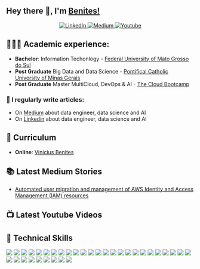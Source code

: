 ## Hey there 👋, I'm [Benites!](https://github.com/vinibeni2801/)

<center>
<a href="https://www.linkedin.com/in/vinicius-b-3703b71a4/" target="_blank">
    <img src="https://img.shields.io/badge/linkedin-%230077B5.svg?&style=for-the-badge&logo=linkedin&logoColor=white&color=071A2C" alt="LinkedIn"/>
  </a>
 <a href="https://medium.com/@viniciusbenites28" target="_blank">
    <img src="https://img.shields.io/badge/medium-%2312100E.svg?&style=for-the-badge&logo=medium&logoColor=white&color=071A2C" alt="Medium"/>
  </a>
  <a href="https://www.youtube.com/@BenitesVini" target="_blank">
    <img src="https://img.shields.io/badge/YouTube-FF0000?logo=youtube&logoColor=white&style=for-the-badge&logoColor=white&color=071A2C" alt="Youtube"/>
  </a>
  <!-- <a href="https://stackoverflow.com/users/6070546/yusuf-ganiyu" target="_blank">
    <img src="https://img.shields.io/badge/stackoverflow-%2312100E.svg?&style=for-the-badge&logo=stackoverflow&logoColor=white&color=071A2C" alt="Stackoverflow"/>
  </a> -->
</center>

## 👨🏻‍🎓 Academic experience:
  - **Bachelor**: Information Techonlogy - [Federal University of Mato Grosso do Sul ](https://agead.ufms.br/tecnologia-da-informacao/)
  - **Post Graduate** Big Data and Data Science - [Pontifical Catholic University of Minas Gerais](https://www.pucminas.br/Pos-Graduacao/IEC/Cursos/Paginas/Ciencia-de-Dados-e-Big-Data-Pra%C3%A7a%20da%20Liberdade_5.aspx)
  - **Post Graduate** Master MultiCloud, DevOps & AI - [The Cloud Bootcamp](https://thecloudbootcamp.com/en/)

### 📝 I regularly write articles:
  - On [Medium](https://medium.com/@viniciusbenites28) about data engineer, data science and AI
  - On [Linkedin](https://www.linkedin.com/in/vinicius-b-3703b71a4/) about data engineer, data science and AI

## 📄 Curriculum
- **Online**: [Vinicius Benites](https://vinibeni2801.github.io/viniciusbenites.github.io/)

## 📚 Latest Medium Stories
<!-- MEDIUM-STORY-LIST:START -->
- [Automated user migration and management of AWS Identity and Access Management (IAM) resources](https://medium.com/@viniciusbenites28/automated-user-migration-and-management-of-aws-identity-and-access-management-iam-resources-f77db01c8ac3)
<!-- MEDIUM-STORY-LIST:END -->

## 📺 Latest Youtube Videos
<!-- BEGIN YOUTUBE-CARDS -->
<!-- [![The Supermarket Trick Every Data Pro Should Know!](https://ytcards.demolab.com/?id=Xg9YfNMdjsQ&title=The+Supermarket+Trick+Every+Data+Pro+Should+Know%21&lang=en&timestamp=1727896643&background_color=%230d1117&title_color=%23ffffff&stats_color=%23dedede&max_title_lines=1&width=250&border_radius=5 "The Supermarket Trick Every Data Pro Should Know!")](https://www.youtube.com/watch?v=Xg9YfNMdjsQ)
[![Realtime Stock Market Anomaly Detection using ML Models | An End to End Data Engineering Project](https://ytcards.demolab.com/?id=RUfVVOhihEA&title=Realtime+Stock+Market+Anomaly+Detection+using+ML+Models+%7C+An+End+to+End+Data+Engineering+Project&lang=en&timestamp=1727866826&background_color=%230d1117&title_color=%23ffffff&stats_color=%23dedede&max_title_lines=1&width=250&border_radius=5 "Realtime Stock Market Anomaly Detection using ML Models | An End to End Data Engineering Project")](https://www.youtube.com/watch?v=RUfVVOhihEA)
[![Master Realtime Data Warehousing And Boost Your Data Skills](https://ytcards.demolab.com/?id=yiGuP4YnOdk&title=Master+Realtime+Data+Warehousing+And+Boost+Your+Data+Skills&lang=en&timestamp=1727806426&background_color=%230d1117&title_color=%23ffffff&stats_color=%23dedede&max_title_lines=1&width=250&border_radius=5 "Master Realtime Data Warehousing And Boost Your Data Skills")](https://www.youtube.com/watch?v=yiGuP4YnOdk)
[![Building Realtime #datawarehouse with #Apacheairflow, #apachepinot #redpanda for #dataengineering](https://ytcards.demolab.com/?id=nXbzzfCd3-Q&title=Building+Realtime+%23datawarehouse+with+%23Apacheairflow%2C+%23apachepinot+%23redpanda+for+%23dataengineering&lang=en&timestamp=1727469838&background_color=%230d1117&title_color=%23ffffff&stats_color=%23dedede&max_title_lines=1&width=250&border_radius=5 "Building Realtime #datawarehouse with #Apacheairflow, #apachepinot #redpanda for #dataengineering")](https://www.youtube.com/watch?v=nXbzzfCd3-Q)
[![Building Realtime Data Warehouses from Scratch | End to End Data Engineering Project](https://ytcards.demolab.com/?id=fsH7wdHA1e8&title=Building+Realtime+Data+Warehouses+from+Scratch+%7C+End+to+End+Data+Engineering+Project&lang=en&timestamp=1727460708&background_color=%230d1117&title_color=%23ffffff&stats_color=%23dedede&max_title_lines=1&width=250&border_radius=5 "Building Realtime Data Warehouses from Scratch | End to End Data Engineering Project")](https://www.youtube.com/watch?v=fsH7wdHA1e8)
[![Decodable vs. Amazon Managed Service for Apache Flink (MSF) - Which One is Right for You? 🤔](https://ytcards.demolab.com/?id=GJt29hn8g30&title=Decodable+vs.+Amazon+Managed+Service+for+Apache+Flink+%28MSF%29+-+Which+One+is+Right+for+You%3F+%F0%9F%A4%94&lang=en&timestamp=1725116687&background_color=%230d1117&title_color=%23ffffff&stats_color=%23dedede&max_title_lines=1&width=250&border_radius=5 "Decodable vs. Amazon Managed Service for Apache Flink (MSF) - Which One is Right for You? 🤔")](https://www.youtube.com/watch?v=GJt29hn8g30)
[![Decodable vs AWS Managed Service for Apache Flink (MSF) - End to End Data Engineering Project](https://ytcards.demolab.com/?id=zfK3mJ_bkSc&title=Decodable+vs+AWS+Managed+Service+for+Apache+Flink+%28MSF%29+-+End+to+End+Data+Engineering+Project&lang=en&timestamp=1725108094&background_color=%230d1117&title_color=%23ffffff&stats_color=%23dedede&max_title_lines=1&width=250&border_radius=5 "Decodable vs AWS Managed Service for Apache Flink (MSF) - End to End Data Engineering Project")](https://www.youtube.com/watch?v=zfK3mJ_bkSc)
[![Query Optimisation for Data Engineers | End to End Walkthrough](https://ytcards.demolab.com/?id=Bq_BM_hOVsU&title=Query+Optimisation+for+Data+Engineers+%7C+End+to+End+Walkthrough&lang=en&timestamp=1721330747&background_color=%230d1117&title_color=%23ffffff&stats_color=%23dedede&max_title_lines=1&width=250&border_radius=5 "Query Optimisation for Data Engineers | End to End Walkthrough")](https://www.youtube.com/watch?v=Bq_BM_hOVsU)
[![Realtime Algorithmic Trading with Apache Flink | End to End Data Engineering Project](https://ytcards.demolab.com/?id=7r_oO_uLbSM&title=Realtime+Algorithmic+Trading+with+Apache+Flink+%7C+End+to+End+Data+Engineering+Project&lang=en&timestamp=1718002803&background_color=%230d1117&title_color=%23ffffff&stats_color=%23dedede&max_title_lines=1&width=250&border_radius=5 "Realtime Algorithmic Trading with Apache Flink | End to End Data Engineering Project")](https://www.youtube.com/watch?v=7r_oO_uLbSM) -->
<!-- END YOUTUBE-CARDS -->

<!-- ## 🏗️ StackOverflow Activity -->
<!-- STACKOVERFLOW:START -->
<!-- - [Answer by Yusuf Ganiyu for What&#39;s the correct ES index](https://stackoverflow.com/questions/77381493/whats-the-correct-es-index/77382484#77382484)
- [Answer by Yusuf Ganiyu for Cannot access task instance to get xcom](https://stackoverflow.com/questions/77302772/cannot-access-task-instance-to-get-xcom/77307266#77307266)
- [Answer by Yusuf Ganiyu for Cannot access task instance to get xcom](https://stackoverflow.com/questions/77302772/cannot-access-task-instance-to-get-xcom/77303461#77303461)
- [Answer by Yusuf Ganiyu for How to extract and download web scrape image using BeautifulSoup Selenium Python?](https://stackoverflow.com/questions/77297420/how-to-extract-and-download-web-scrape-image-using-beautifulsoup-selenium-python/77297483#77297483)
- [Answer by Yusuf Ganiyu for How to extract and download web scrape image using BeautifulSoup Selenium Python?](https://stackoverflow.com/questions/77297420/how-to-extract-and-download-web-scrape-image-using-beautifulsoup-selenium-python/77297430#77297430) -->
<!-- STACKOVERFLOW:END -->



## 💼 Technical Skills

![](https://img.shields.io/badge/Python-3776AB?style=flat&logo=python&logoColor=white)
![](https://img.shields.io/badge/pandas-%23150458.svg?style=flat&logo=pandas&logoColor=white)
![](https://img.shields.io/badge/PostgreSQL-336791?style=flat&logo=postgresql&logoColor=white)
![](https://img.shields.io/badge/MySQL-4479A1?style=flat&logo=mysql&logoColor=white)
![](https://img.shields.io/badge/Kafka-231F20?style=flat&logo=apache-kafka&logoColor=white)
![](https://img.shields.io/badge/MongoDB-47A248?style=flat&logo=mongodb&logoColor=white)
![](https://img.shields.io/badge/Amazon%20DynamoDB-4053D6?style=flat&logo=Amazon%20DynamoDB&logoColor=white)
![](https://img.shields.io/badge/Cassandra-1287B1?style=flat&logo=apache-cassandra&logoColor=white)
![](https://img.shields.io/badge/AWS-232F3E?style=flat&logo=amazon-aws&logoColor=white)
![](https://img.shields.io/badge/Google_Cloud-4285F4?style=flat&logo=google-cloud&logoColor=white)
![](https://img.shields.io/badge/azure-%230072C6.svg?style=flat&logo=microsoftazure&logoColor=white)
![](https://img.shields.io/badge/Docker-2496ED?style=flat&logo=docker&logoColor=white)
![](https://img.shields.io/badge/Git-F05032?style=flat&logo=git&logoColor=white)
![](https://img.shields.io/badge/dbt-FF6F61?style=flat&logo=dbt&logoColor=white)
![](https://img.shields.io/badge/Spark-E25A1C?style=flat&logo=apache-spark&logoColor=white)
![](https://img.shields.io/badge/Databricks-FF3621?style=flat&logo=databricks&logoColor=white)
![](https://img.shields.io/badge/Snowflake-29B5E8?style=flat&logo=snowflake&logoColor=white)
![](https://img.shields.io/badge/FastAPI-009688?style=flat&logo=fastapi&logoColor=white)
![](https://img.shields.io/badge/GraphQL-E434AA?style=flat&logo=graphql&logoColor=white)
![](https://img.shields.io/badge/Terraform-7B42BC?style=flat&logo=terraform&logoColor=white)
![](https://img.shields.io/badge/Ansible-EE0000?style=flat&logo=ansible&logoColor=white)
![](https://img.shields.io/badge/NiFi-017081?style=flat&logo=apache-nifi&logoColor=white)
![](https://img.shields.io/badge/Hadoop-DAA520?style=flat&logo=hadoop&logoColor=white)
![](https://img.shields.io/badge/Grafana-F46800?style=flat&logo=grafana&logoColor=white)
![](https://img.shields.io/badge/Prometheus-E6522C?style=flat&logo=prometheus&logoColor=white)
![](https://img.shields.io/badge/Elasticsearch-005571?style=flat&logo=elasticsearch&logoColor=white)
![](https://img.shields.io/badge/Kibana-005571?style=flat&logo=kibana&logoColor=white)
![](https://img.shields.io/badge/Machine_Learning-FF6F61?style=flat&logoColor=white)
![](https://img.shields.io/badge/SQL_Server-CC2927?style=flat&logo=microsoft-sql-server&logoColor=white)
![](https://img.shields.io/badge/Oracle-F80000?style=flat&logo=oracle&logoColor=white)
![](https://img.shields.io/badge/Oracle_DB-F80000?style=flat&logo=oracle&logoColor=white)
![](https://img.shields.io/badge/Airflow-017CEE?style=flat&logo=apache-airflow&logoColor=white)
![](https://img.shields.io/badge/Kubernetes-326CE5?style=flat&logo=kubernetes&logoColor=white)
![](https://img.shields.io/badge/-Trino-DD00A1?style=flat&logo=trino&logoColor=white)

<!-- ## ⚡ Github Stats
[![Yusuf's GitHub stats](https://github-readme-stats.vercel.app/api?username=airscholar)](https://github.com/airscholar/github-readme-stats)
<img height="180em" src="https://github-readme-stats.vercel.app/api/top-langs/?username=airscholar&show_icons=true&hide_border=true&layout=compact&hide_progress=true&langs_count=10"/>

## 🔥 Github Streaks</b></summary>
<img height="180em" src="https://github-readme-streak-stats.herokuapp.com/?user=airscholar&hide_border=true" /> -->

<!-- <p align="center"><img src="https://komarev.com/ghpvc/?username=airscholar&label=Profile%20views&color=0e75b6&style=flat" alt="airscholar" /></p> -->
